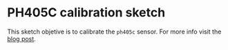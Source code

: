 # PH405C calibration sketch

This sketch objetive is to calibrate the `ph405c` sensor. For more info visit the [blog post](https://cimpleo.com/blog/simple-arduino-ph-meter/).
